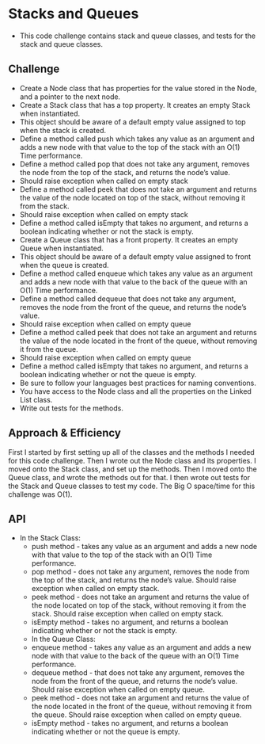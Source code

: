 # Stacks and Queues
<!-- Short summary or background information -->
* This code challenge contains stack and queue classes, and tests for the stack and queue classes.

## Challenge
<!-- Description of the challenge -->
* Create a Node class that has properties for the value stored in the Node, and a pointer to the next node.
* Create a Stack class that has a top property. It creates an empty Stack when instantiated.
* This object should be aware of a default empty value assigned to top when the stack is created.
* Define a method called push which takes any value as an argument and adds a new node with that value to the top of the stack with an O(1) Time performance.
* Define a method called pop that does not take any argument, removes the node from the top of the stack, and returns the node’s value.
* Should raise exception when called on empty stack
* Define a method called peek that does not take an argument and returns the value of the node located on top of the stack, without removing it from the stack.
* Should raise exception when called on empty stack
* Define a method called isEmpty that takes no argument, and returns a boolean indicating whether or not the stack is empty.
* Create a Queue class that has a front property. It creates an empty Queue when instantiated.
* This object should be aware of a default empty value assigned to front when the queue is created.
* Define a method called enqueue which takes any value as an argument and adds a new node with that value to the back of the queue with an O(1) Time performance.
* Define a method called dequeue that does not take any argument, removes the node from the front of the queue, and returns the node’s value.
* Should raise exception when called on empty queue
* Define a method called peek that does not take an argument and returns the value of the node located in the front of the queue, without removing it from the queue.
* Should raise exception when called on empty queue
* Define a method called isEmpty that takes no argument, and returns a boolean indicating whether or not the queue is empty.
* Be sure to follow your languages best practices for naming conventions.
* You have access to the Node class and all the properties on the Linked List class.
* Write out tests for the methods.

## Approach & Efficiency
<!-- What approach did you take? Why? What is the Big O space/time for this approach? -->
First I started by first setting up all of the classes and the methods I needed for this code challenge. Then I wrote out the Node class and its properties. I moved onto the Stack class, and set up the methods. Then I moved onto the Queue class, and wrote the methods out for that. I then wrote out tests for the Stack and Queue classes to test my code. The Big O space/time for this challenge was O(1).

## API
<!-- Description of each method publicly available to your Stack and Queue-->
* In the Stack Class:
  - push method - takes any value as an argument and adds a new node with that value to the top of the stack with an O(1) Time performance.
  - pop method - does not take any argument, removes the node from the top of the stack, and returns the node’s value. Should raise exception when called on empty stack.
  - peek method - does not take an argument and returns the value of the node located on top of the stack, without removing it from the stack. Should raise exception when called on empty stack.
  - isEmpty method - takes no argument, and returns a boolean indicating whether or not the stack is empty.
  * In the Queue Class:
   - enqueue method - takes any value as an argument and adds a new node with that value to the back of the queue with an O(1) Time performance.
   - dequeue method - that does not take any argument, removes the node from the front of the queue, and returns the node’s value. Should raise exception when called on empty queue.
   - peek method - does not take an argument and returns the value of the node located in the front of the queue, without removing it from the queue. Should raise exception when called on empty queue.
   - isEmpty method - takes no argument, and returns a boolean indicating whether or not the queue is empty.